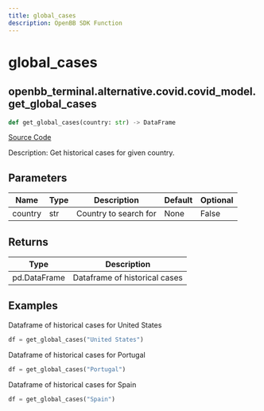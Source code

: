 ```yaml
---
title: global_cases
description: OpenBB SDK Function
---
```


# global_cases

## openbb_terminal.alternative.covid.covid_model.get_global_cases

```python title='openbb_terminal/alternative/covid/covid_model.py'
def get_global_cases(country: str) -> DataFrame
```
[Source Code](https://github.com/OpenBB-finance/OpenBBTerminal/tree/main/openbb_terminal/alternative/covid/covid_model.py#L26)

Description: Get historical cases for given country.

## Parameters

| Name | Type | Description | Default | Optional |
| ---- | ---- | ----------- | ------- | -------- |
| country | str | Country to search for | None | False |

## Returns

| Type | Description |
| ---- | ----------- |
| pd.DataFrame | Dataframe of historical cases |

## Examples

Dataframe of historical cases for United States


```python
df = get_global_cases("United States")
```

Dataframe of historical cases for Portugal


```python
df = get_global_cases("Portugal")
```

Dataframe of historical cases for Spain
```python
df = get_global_cases("Spain")
```

